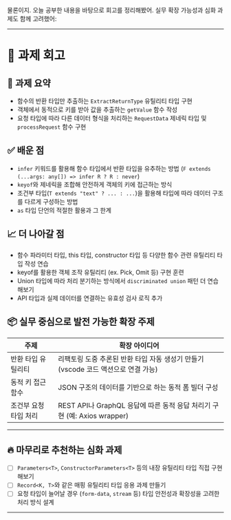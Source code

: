 물론이지. 오늘 공부한 내용을 바탕으로 회고를 정리해봤어. 실무 확장 가능성과 심화 과제도 함께 고려했어:

---

# 📝 과제 회고

## 📌 과제 요약

- 함수의 반환 타입만 추출하는 `ExtractReturnType` 유틸리티 타입 구현
- 객체에서 동적으로 키를 받아 값을 추출하는 `getValue` 함수 작성
- 요청 타입에 따라 다른 데이터 형식을 처리하는 `RequestData` 제네릭 타입 및 `processRequest` 함수 구현

## ✅ 배운 점

- `infer` 키워드를 활용해 함수 타입에서 반환 타입을 유추하는 방법 (`F extends (...args: any[]) => infer R ? R : never`)
- `keyof`와 제네릭을 조합해 안전하게 객체의 키에 접근하는 방식
- 조건부 타입(`T extends "text" ? ... : ...`)을 활용해 타입에 따라 데이터 구조를 다르게 구성하는 방법
- `as` 타입 단언의 적절한 활용과 그 한계

## 📈 더 나아갈 점

- 함수 파라미터 타입, this 타입, constructor 타입 등 다양한 함수 관련 유틸리티 타입 작성 연습
- keyof를 활용한 객체 조작 유틸리티 (ex. Pick, Omit 등) 구현 훈련
- Union 타입에 따라 처리 분기하는 방식에서 `discriminated union` 패턴 더 연습해보기
- API 타입과 실제 데이터를 연결하는 유효성 검사 로직 추가

## 📦 실무 중심으로 발전 가능한 확장 주제

| 주제                  | 확장 아이디어                                                                      |
| --------------------- | ---------------------------------------------------------------------------------- |
| 반환 타입 유틸리티    | 리팩토링 도중 추론된 반환 타입 자동 생성기 만들기 (vscode 코드 액션으로 연결 가능) |
| 동적 키 접근 함수     | JSON 구조의 데이터를 기반으로 하는 동적 폼 빌더 구성                               |
| 조건부 요청 타입 처리 | REST API나 GraphQL 응답에 따른 동적 응답 처리기 구현 (예: Axios wrapper)           |

---

## 🔥 마무리로 추천하는 심화 과제

- [ ] `Parameters<T>`, `ConstructorParameters<T>` 등의 내장 유틸리티 타입 직접 구현해보기
- [ ] `Record<K, T>`와 같은 매핑 유틸리티 타입 응용 과제 만들기
- [ ] 요청 타입이 늘어날 경우 (`form-data`, `stream` 등) 타입 안전성과 확장성을 고려한 처리 방식 설계

---
